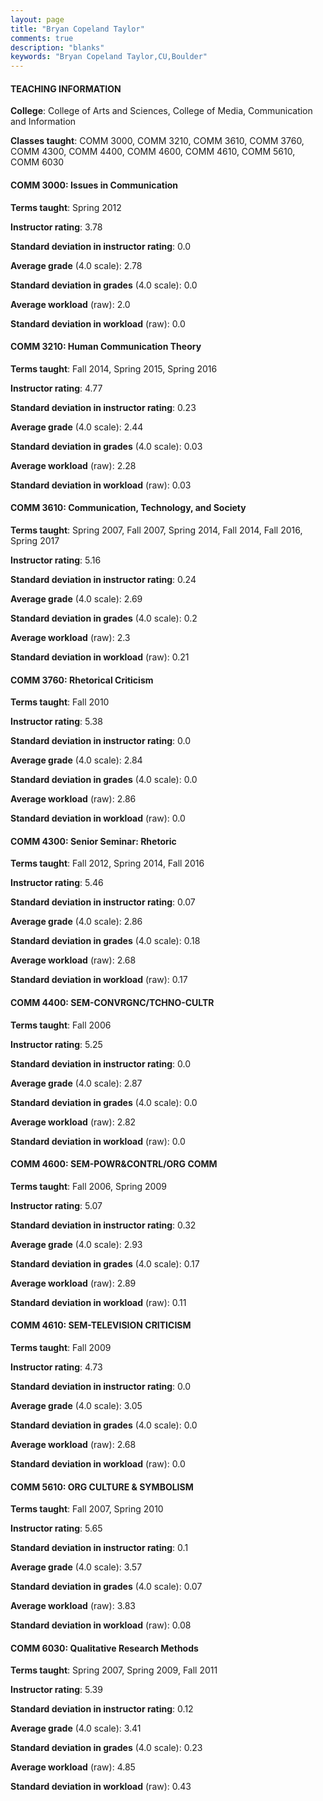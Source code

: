 ```yaml
---
layout: page
title: "Bryan Copeland Taylor" 
comments: true
description: "blanks"
keywords: "Bryan Copeland Taylor,CU,Boulder"
---
```

<head>
<script src="https://ajax.googleapis.com/ajax/libs/jquery/2.1.3/jquery.min.js"></script>
<script src="https://dl.dropboxusercontent.com/s/pc42nxpaw1ea4o9/highcharts.js?dl=0"></script>
<!-- <script src="../assets/js/highcharts.js"></script> -->
<style type="text/css">@font-face {
	font-family: "Bebas Neue";
	src: url(https://www.filehosting.org/file/details/544349/BebasNeue Regular.otf) format("opentype");
	}
	h1.Bebas { 
		font-family: "Bebas Neue", Verdana, Tahoma;
	}
</style>
</head>
	   
#### TEACHING INFORMATION

**College**: College of Arts and Sciences, College of Media, Communication and Information

**Classes taught**: COMM 3000, COMM 3210, COMM 3610, COMM 3760, COMM 4300, COMM 4400, COMM 4600, COMM 4610, COMM 5610, COMM 6030

#### COMM 3000: Issues in Communication

**Terms taught**: Spring 2012

**Instructor rating**: 3.78

**Standard deviation in instructor rating**: 0.0

**Average grade** (4.0 scale): 2.78

**Standard deviation in grades** (4.0 scale): 0.0

**Average workload** (raw): 2.0

**Standard deviation in workload** (raw): 0.0

#### COMM 3210: Human Communication Theory

**Terms taught**: Fall 2014, Spring 2015, Spring 2016

**Instructor rating**: 4.77

**Standard deviation in instructor rating**: 0.23

**Average grade** (4.0 scale): 2.44

**Standard deviation in grades** (4.0 scale): 0.03

**Average workload** (raw): 2.28

**Standard deviation in workload** (raw): 0.03

#### COMM 3610: Communication, Technology, and Society

**Terms taught**: Spring 2007, Fall 2007, Spring 2014, Fall 2014, Fall 2016, Spring 2017

**Instructor rating**: 5.16

**Standard deviation in instructor rating**: 0.24

**Average grade** (4.0 scale): 2.69

**Standard deviation in grades** (4.0 scale): 0.2

**Average workload** (raw): 2.3

**Standard deviation in workload** (raw): 0.21

#### COMM 3760: Rhetorical Criticism

**Terms taught**: Fall 2010

**Instructor rating**: 5.38

**Standard deviation in instructor rating**: 0.0

**Average grade** (4.0 scale): 2.84

**Standard deviation in grades** (4.0 scale): 0.0

**Average workload** (raw): 2.86

**Standard deviation in workload** (raw): 0.0

#### COMM 4300: Senior Seminar: Rhetoric

**Terms taught**: Fall 2012, Spring 2014, Fall 2016

**Instructor rating**: 5.46

**Standard deviation in instructor rating**: 0.07

**Average grade** (4.0 scale): 2.86

**Standard deviation in grades** (4.0 scale): 0.18

**Average workload** (raw): 2.68

**Standard deviation in workload** (raw): 0.17

#### COMM 4400: SEM-CONVRGNC/TCHNO-CULTR

**Terms taught**: Fall 2006

**Instructor rating**: 5.25

**Standard deviation in instructor rating**: 0.0

**Average grade** (4.0 scale): 2.87

**Standard deviation in grades** (4.0 scale): 0.0

**Average workload** (raw): 2.82

**Standard deviation in workload** (raw): 0.0

#### COMM 4600: SEM-POWR&CONTRL/ORG COMM

**Terms taught**: Fall 2006, Spring 2009

**Instructor rating**: 5.07

**Standard deviation in instructor rating**: 0.32

**Average grade** (4.0 scale): 2.93

**Standard deviation in grades** (4.0 scale): 0.17

**Average workload** (raw): 2.89

**Standard deviation in workload** (raw): 0.11

#### COMM 4610: SEM-TELEVISION CRITICISM

**Terms taught**: Fall 2009

**Instructor rating**: 4.73

**Standard deviation in instructor rating**: 0.0

**Average grade** (4.0 scale): 3.05

**Standard deviation in grades** (4.0 scale): 0.0

**Average workload** (raw): 2.68

**Standard deviation in workload** (raw): 0.0

#### COMM 5610: ORG CULTURE & SYMBOLISM

**Terms taught**: Fall 2007, Spring 2010

**Instructor rating**: 5.65

**Standard deviation in instructor rating**: 0.1

**Average grade** (4.0 scale): 3.57

**Standard deviation in grades** (4.0 scale): 0.07

**Average workload** (raw): 3.83

**Standard deviation in workload** (raw): 0.08

#### COMM 6030: Qualitative Research Methods

**Terms taught**: Spring 2007, Spring 2009, Fall 2011

**Instructor rating**: 5.39

**Standard deviation in instructor rating**: 0.12

**Average grade** (4.0 scale): 3.41

**Standard deviation in grades** (4.0 scale): 0.23

**Average workload** (raw): 4.85

**Standard deviation in workload** (raw): 0.43

